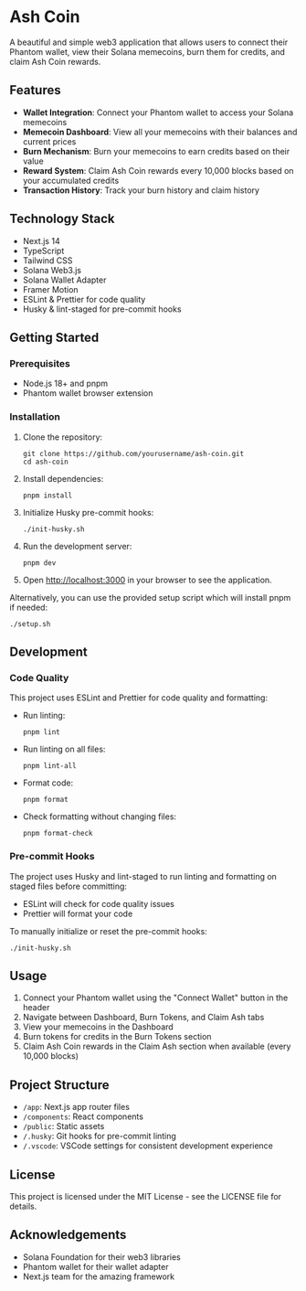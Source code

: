 # Ash Coin

A beautiful and simple web3 application that allows users to connect their Phantom wallet, view their Solana memecoins, burn them for credits, and claim Ash Coin rewards.

## Features

- **Wallet Integration**: Connect your Phantom wallet to access your Solana memecoins
- **Memecoin Dashboard**: View all your memecoins with their balances and current prices
- **Burn Mechanism**: Burn your memecoins to earn credits based on their value
- **Reward System**: Claim Ash Coin rewards every 10,000 blocks based on your accumulated credits
- **Transaction History**: Track your burn history and claim history

## Technology Stack

- Next.js 14
- TypeScript
- Tailwind CSS
- Solana Web3.js
- Solana Wallet Adapter
- Framer Motion
- ESLint & Prettier for code quality
- Husky & lint-staged for pre-commit hooks

## Getting Started

### Prerequisites

- Node.js 18+ and pnpm
- Phantom wallet browser extension

### Installation

1. Clone the repository:
   ```
   git clone https://github.com/yourusername/ash-coin.git
   cd ash-coin
   ```

2. Install dependencies:
   ```
   pnpm install
   ```

3. Initialize Husky pre-commit hooks:
   ```
   ./init-husky.sh
   ```

4. Run the development server:
   ```
   pnpm dev
   ```

5. Open [http://localhost:3000](http://localhost:3000) in your browser to see the application.

Alternatively, you can use the provided setup script which will install pnpm if needed:
```
./setup.sh
```

## Development

### Code Quality

This project uses ESLint and Prettier for code quality and formatting:

- Run linting:
  ```
  pnpm lint
  ```

- Run linting on all files:
  ```
  pnpm lint-all
  ```

- Format code:
  ```
  pnpm format
  ```

- Check formatting without changing files:
  ```
  pnpm format-check
  ```

### Pre-commit Hooks

The project uses Husky and lint-staged to run linting and formatting on staged files before committing:

- ESLint will check for code quality issues
- Prettier will format your code

To manually initialize or reset the pre-commit hooks:
```
./init-husky.sh
```

## Usage

1. Connect your Phantom wallet using the "Connect Wallet" button in the header
2. Navigate between Dashboard, Burn Tokens, and Claim Ash tabs
3. View your memecoins in the Dashboard
4. Burn tokens for credits in the Burn Tokens section
5. Claim Ash Coin rewards in the Claim Ash section when available (every 10,000 blocks)

## Project Structure

- `/app`: Next.js app router files
- `/components`: React components
- `/public`: Static assets
- `/.husky`: Git hooks for pre-commit linting
- `/.vscode`: VSCode settings for consistent development experience

## License

This project is licensed under the MIT License - see the LICENSE file for details.

## Acknowledgements

- Solana Foundation for their web3 libraries
- Phantom wallet for their wallet adapter
- Next.js team for the amazing framework 